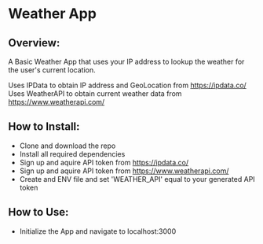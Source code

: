 # Weather App


## Overview:

A Basic Weather App that uses your IP address to lookup the weather for the user's current location.

Uses IPData to obtain IP address and GeoLocation from https://ipdata.co/
Uses WeatherAPI to obtain current weather data from https://www.weatherapi.com/


## How to Install:

- Clone and download the repo
- Install all required dependencies
- Sign up and aquire API token from https://ipdata.co/
- Sign up and aquire API token from https://www.weatherapi.com/
- Create and ENV file and set 'WEATHER_API' equal to your generated API token


## How to Use:

- Initialize the App and navigate to localhost:3000

